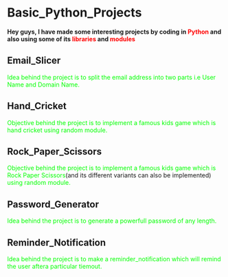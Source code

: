 # Basic_Python_Projects

__Hey guys, I have made some interesting projects by coding in <span style="color:red">Python</span> and also using some of its <span style="color:red">libraries</span> and <span style="color:red">modules</span>__

## Email_Slicer

<span style="color:lime">Idea behind the project is to split the email address into two parts i.e User Name and Domain Name.</span>

## Hand_Cricket

<span style="color:lime">Objective behind the project is to implement a famous kids game which is hand cricket using random module.</span>

## Rock_Paper_Scissors

<span style="color:lime">Objective behind the project is to implement a famous kids game which is Rock Paper Scissors</span>(and its different variants can also be implemented) <span style="color:lime">using random module.</span>

## Password_Generator

<span style="color:lime">Idea behind the project is to generate a powerfull password of any length.</span>

## Reminder_Notification

<span style="color:lime">Idea behind the project is to make a reminder_notification which will remind the user aftera particular tiemout.</span>